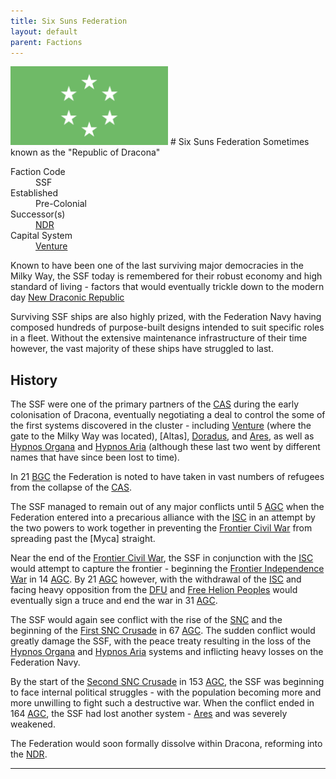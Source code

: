 ```yaml
---
title: Six Suns Federation
layout: default
parent: Factions
---
```


<img src="../../img/flag_ssf.png" alt="Flag" width="50%"/>
# Six Suns Federation
Sometimes known as the "Republic of Dracona"
<dl>
    <dt>Faction Code</dt><dd>SSF</dd>
    <dt>Established</dt><dd>Pre-Colonial</dd>
    <dt>Successor(s)</dt><dd><a href="ndr.html">NDR</a></dd>
    <dt>Capital System</dt><dd><a href="../systems/venture/">Venture</a></dd>
</dl>

Known to have been one of the last surviving major democracies in the Milky Way, the SSF today is remembered for their robust economy and high standard of living - factors that would eventually trickle down to the modern day [New Draconic Republic](./ndr.html)

Surviving SSF ships are also highly prized, with the Federation Navy having composed hundreds of purpose-built designs intended to suit specific roles in a fleet. Without the extensive maintenance infrastructure of their time however, the vast majority of these ships have struggled to last.

## History
The SSF were one of the primary partners of the [CAS] during the early colonisation of Dracona, eventually negotiating a deal to control the some of the first systems discovered in the cluster - including [Venture] (where the gate to the Milky Way was located), [Altas], [Doradus], and [Ares], as well as [Hypnos Organa] and [Hypnos Aria] (although these last two went by different names that have since been lost to time).

In 21 [BGC] the Federation is noted to have taken in vast numbers of refugees from the collapse of the [CAS].

The SSF managed to remain out of any major conflicts until 5 [AGC] when the Federation entered into a precarious alliance with the [ISC] in an attempt by the two powers to work together in preventing the [Frontier Civil War] from spreading past the [Myca] straight.

Near the end of the [Frontier Civil War], the SSF in conjunction with the [ISC] would attempt to capture the frontier - beginning the [Frontier Independence War] in 14 [AGC]. By 21 [AGC] however, with the withdrawal of the [ISC] and facing heavy opposition from the [DFU] and [Free Helion Peoples](./fhc.html) would eventually sign a truce and end the war in 31 [AGC].

The SSF would again see conflict with the rise of the [SNC] and the beginning of the [First SNC Crusade] in 67 [AGC]. The sudden conflict would greatly damage the SSF, with the peace treaty resulting in the loss of the [Hypnos Organa] and [Hypnos Aria] systems and inflicting heavy losses on the Federation Navy.

By the start of the [Second SNC Crusade] in 153 [AGC], the SSF was beginning to face internal political struggles - with the population becoming more and more unwilling to fight such a destructive war. When the conflict ended in 164 [AGC], the SSF had lost another system - [Ares] and was severely weakened.

The Federation would soon formally dissolve within Dracona, reforming into the [NDR].

----

[CAS]: ./cas.html
[ISC]: ./isc.html
[DFU]: ./dfu.html
[SNC]: ./snc.html
[NDR]: ./ndr.html

[Venture]: ../systems/venture/
[Atlas]: ../systems/atlas/
[Doradus]: ../systems/doradus/
[Ares]: ../systems/ares/
[Hypnos Organa]: ../systems/hypnos_organa
[Hypnos Aria]: ../systems/hypnos_aria

[Frontier Independence War]: ../history/conflicts/frontier_independence_war.html
[Frontier Civil War]: ../history/conflicts/frontier_civil_war.html
[First SNC Crusade]: ../history/conflicts/first_snc_crusade.html
[Second SNC Crusade]: ../history/conflicts/second_snc_crusade.html

[BGC]: ../../history/#history
[AGC]: ../../history/#history